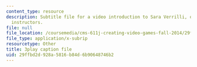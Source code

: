 ```yaml
---
content_type: resource
description: Subtitle file for a video introduction to Sara Verrilli, one of the course
  instructors.
file: null
file_location: /coursemedia/cms-611j-creating-video-games-fall-2014/29ffbd2d928a5816b84d6b90648746b2_bhk8Wtgpb1w.vtt
file_type: application/x-subrip
resourcetype: Other
title: 3play caption file
uid: 29ffbd2d-928a-5816-b84d-6b90648746b2
---
```

